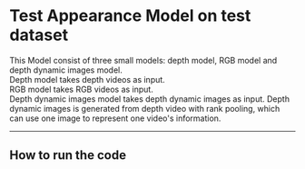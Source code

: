 # Test Appearance Model on test dataset  

This Model consist of three small models: depth model, RGB model and depth dynamic images model.   
Depth model takes depth videos as input.   
RGB model takes RGB videos as input.   
Depth dynamic images model takes depth dynamic images as input. Depth dynamic images is generated from depth video with rank pooling, which can use one image to represent one video's information.  

----
## How to run the code
